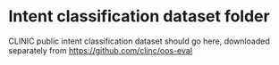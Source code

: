 # Intent classification dataset folder

CLINIC public intent classification dataset should go here, downloaded separately from <https://github.com/clinc/oos-eval>